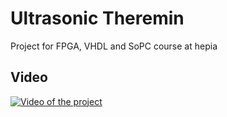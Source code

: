 # Ultrasonic Theremin
Project for FPGA, VHDL and SoPC course at hepia

## Video
[![Video of the project](http://img.youtube.com/vi/sJxZeYJLOmY/0.jpg)](https://www.youtube.com/watch?v=sJxZeYJLOmY)